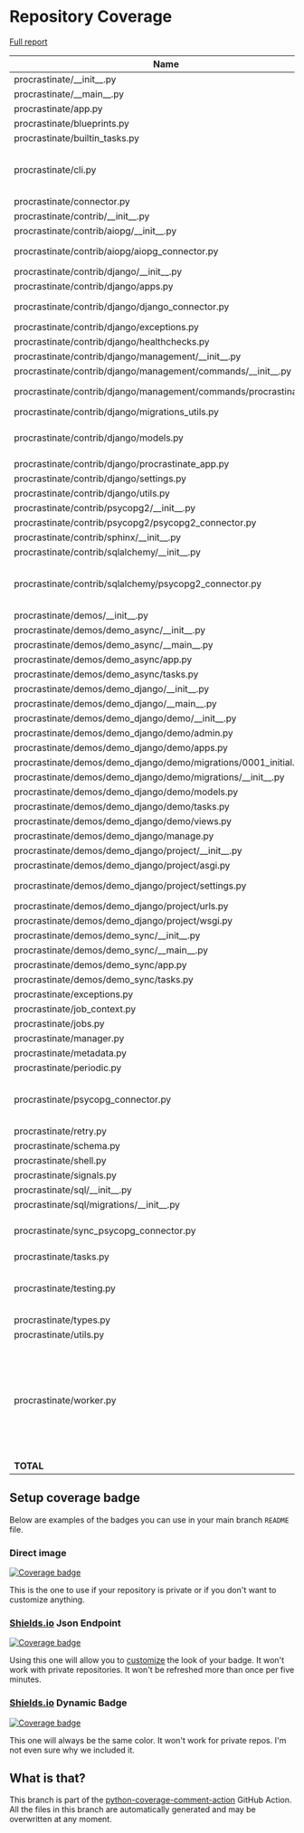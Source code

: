 # Repository Coverage

[Full report](https://htmlpreview.github.io/?https://github.com/procrastinate-org/procrastinate/blob/python-coverage-comment-action-data/htmlcov/index.html)

| Name                                                              |    Stmts |     Miss |   Branch |   BrPart |   Cover |   Missing |
|------------------------------------------------------------------ | -------: | -------: | -------: | -------: | ------: | --------: |
| procrastinate/\_\_init\_\_.py                                     |       19 |        0 |        0 |        0 |    100% |           |
| procrastinate/\_\_main\_\_.py                                     |        6 |        0 |        2 |        0 |    100% |           |
| procrastinate/app.py                                              |      104 |        0 |        2 |        0 |    100% |           |
| procrastinate/blueprints.py                                       |       68 |        0 |       14 |        0 |    100% |           |
| procrastinate/builtin\_tasks.py                                   |        6 |        0 |        0 |        0 |    100% |           |
| procrastinate/cli.py                                              |      223 |        4 |       34 |        3 |     97% |50, 137, 141, 679 |
| procrastinate/connector.py                                        |       43 |        0 |        0 |        0 |    100% |           |
| procrastinate/contrib/\_\_init\_\_.py                             |        0 |        0 |        0 |        0 |    100% |           |
| procrastinate/contrib/aiopg/\_\_init\_\_.py                       |        3 |        0 |        0 |        0 |    100% |           |
| procrastinate/contrib/aiopg/aiopg\_connector.py                   |      167 |        2 |       40 |        1 |     99% |   215-216 |
| procrastinate/contrib/django/\_\_init\_\_.py                      |        4 |        0 |        0 |        0 |    100% |           |
| procrastinate/contrib/django/apps.py                              |       29 |        1 |        6 |        0 |     97% |        24 |
| procrastinate/contrib/django/django\_connector.py                 |       92 |        4 |       18 |        1 |     95% | 27-30, 38 |
| procrastinate/contrib/django/exceptions.py                        |        6 |        0 |        0 |        0 |    100% |           |
| procrastinate/contrib/django/healthchecks.py                      |       32 |        0 |        2 |        0 |    100% |           |
| procrastinate/contrib/django/management/\_\_init\_\_.py           |        0 |        0 |        0 |        0 |    100% |           |
| procrastinate/contrib/django/management/commands/\_\_init\_\_.py  |        0 |        0 |        0 |        0 |    100% |           |
| procrastinate/contrib/django/management/commands/procrastinate.py |       23 |        1 |        4 |        2 |     89% |29, 34->38 |
| procrastinate/contrib/django/migrations\_utils.py                 |       11 |        0 |        0 |        0 |    100% |           |
| procrastinate/contrib/django/models.py                            |       79 |        4 |        6 |        1 |     94% |33, 74, 124, 152 |
| procrastinate/contrib/django/procrastinate\_app.py                |       21 |        1 |        2 |        0 |     96% |        58 |
| procrastinate/contrib/django/settings.py                          |       18 |        0 |        0 |        0 |    100% |           |
| procrastinate/contrib/django/utils.py                             |       16 |        0 |        0 |        0 |    100% |           |
| procrastinate/contrib/psycopg2/\_\_init\_\_.py                    |        3 |        0 |        0 |        0 |    100% |           |
| procrastinate/contrib/psycopg2/psycopg2\_connector.py             |      120 |        0 |       16 |        1 |     99% |    30->37 |
| procrastinate/contrib/sphinx/\_\_init\_\_.py                      |       16 |        0 |        0 |        0 |    100% |           |
| procrastinate/contrib/sqlalchemy/\_\_init\_\_.py                  |        3 |        0 |        0 |        0 |    100% |           |
| procrastinate/contrib/sqlalchemy/psycopg2\_connector.py           |       99 |        5 |       18 |        2 |     94% |40-41, 123, 153, 155 |
| procrastinate/demos/\_\_init\_\_.py                               |        0 |        0 |        0 |        0 |    100% |           |
| procrastinate/demos/demo\_async/\_\_init\_\_.py                   |        0 |        0 |        0 |        0 |    100% |           |
| procrastinate/demos/demo\_async/\_\_main\_\_.py                   |       30 |       30 |        6 |        0 |      0% |      1-40 |
| procrastinate/demos/demo\_async/app.py                            |        3 |        0 |        0 |        0 |    100% |           |
| procrastinate/demos/demo\_async/tasks.py                          |        8 |        2 |        0 |        0 |     75% |     9, 15 |
| procrastinate/demos/demo\_django/\_\_init\_\_.py                  |        0 |        0 |        0 |        0 |    100% |           |
| procrastinate/demos/demo\_django/\_\_main\_\_.py                  |        4 |        4 |        2 |        0 |      0% |       1-6 |
| procrastinate/demos/demo\_django/demo/\_\_init\_\_.py             |        0 |        0 |        0 |        0 |    100% |           |
| procrastinate/demos/demo\_django/demo/admin.py                    |        4 |        4 |        0 |        0 |      0% |       1-7 |
| procrastinate/demos/demo\_django/demo/apps.py                     |        4 |        4 |        0 |        0 |      0% |       1-7 |
| procrastinate/demos/demo\_django/demo/migrations/0001\_initial.py |        6 |        6 |        0 |        0 |      0% |      2-12 |
| procrastinate/demos/demo\_django/demo/migrations/\_\_init\_\_.py  |        0 |        0 |        0 |        0 |    100% |           |
| procrastinate/demos/demo\_django/demo/models.py                   |        8 |        8 |        0 |        0 |      0% |      1-12 |
| procrastinate/demos/demo\_django/demo/tasks.py                    |       18 |       18 |        0 |        0 |      0% |      1-34 |
| procrastinate/demos/demo\_django/demo/views.py                    |       13 |       13 |        0 |        0 |      0% |      1-20 |
| procrastinate/demos/demo\_django/manage.py                        |       12 |       12 |        2 |        0 |      0% |      4-27 |
| procrastinate/demos/demo\_django/project/\_\_init\_\_.py          |        0 |        0 |        0 |        0 |    100% |           |
| procrastinate/demos/demo\_django/project/asgi.py                  |        5 |        5 |        0 |        0 |      0% |     10-20 |
| procrastinate/demos/demo\_django/project/settings.py              |       30 |       30 |        4 |        0 |      0% |    13-181 |
| procrastinate/demos/demo\_django/project/urls.py                  |        6 |        6 |        0 |        0 |      0% |     18-26 |
| procrastinate/demos/demo\_django/project/wsgi.py                  |        5 |        5 |        0 |        0 |      0% |     10-20 |
| procrastinate/demos/demo\_sync/\_\_init\_\_.py                    |        0 |        0 |        0 |        0 |    100% |           |
| procrastinate/demos/demo\_sync/\_\_main\_\_.py                    |       27 |       27 |        6 |        0 |      0% |      1-35 |
| procrastinate/demos/demo\_sync/app.py                             |        3 |        3 |        0 |        0 |      0% |       1-5 |
| procrastinate/demos/demo\_sync/tasks.py                           |        8 |        8 |        0 |        0 |      0% |      1-13 |
| procrastinate/exceptions.py                                       |       32 |        0 |        2 |        0 |    100% |           |
| procrastinate/job\_context.py                                     |       43 |        1 |        2 |        0 |     98% |        84 |
| procrastinate/jobs.py                                             |      114 |        0 |        8 |        0 |    100% |           |
| procrastinate/manager.py                                          |      149 |        0 |       24 |        0 |    100% |           |
| procrastinate/metadata.py                                         |        6 |        0 |        0 |        0 |    100% |           |
| procrastinate/periodic.py                                         |      105 |        0 |       20 |        0 |    100% |           |
| procrastinate/psycopg\_connector.py                               |      117 |        5 |       32 |        3 |     95% |135-137, 219, 291 |
| procrastinate/retry.py                                            |       66 |        0 |       18 |        1 |     99% |    77->80 |
| procrastinate/schema.py                                           |       25 |        0 |        0 |        0 |    100% |           |
| procrastinate/shell.py                                            |       61 |        3 |       12 |        0 |     96% |     45-47 |
| procrastinate/signals.py                                          |       49 |        3 |       10 |        1 |     93% |     30-35 |
| procrastinate/sql/\_\_init\_\_.py                                 |       21 |        0 |        0 |        0 |    100% |           |
| procrastinate/sql/migrations/\_\_init\_\_.py                      |        0 |        0 |        0 |        0 |    100% |           |
| procrastinate/sync\_psycopg\_connector.py                         |       98 |        2 |       22 |        3 |     96% |33->40, 162, 187 |
| procrastinate/tasks.py                                            |       75 |        0 |        8 |        0 |    100% |           |
| procrastinate/testing.py                                          |      225 |        7 |       60 |        2 |     96% |251-260, 474->473 |
| procrastinate/types.py                                            |       22 |        0 |        0 |        0 |    100% |           |
| procrastinate/utils.py                                            |      165 |        0 |       36 |        0 |    100% |           |
| procrastinate/worker.py                                           |      253 |        7 |       72 |        6 |     96% |72, 86, 196->199, 406->exit, 427-428, 432-433, 466 |
|                                                         **TOTAL** | **3031** |  **235** |  **510** |   **27** | **92%** |           |


## Setup coverage badge

Below are examples of the badges you can use in your main branch `README` file.

### Direct image

[![Coverage badge](https://raw.githubusercontent.com/procrastinate-org/procrastinate/python-coverage-comment-action-data/badge.svg)](https://htmlpreview.github.io/?https://github.com/procrastinate-org/procrastinate/blob/python-coverage-comment-action-data/htmlcov/index.html)

This is the one to use if your repository is private or if you don't want to customize anything.

### [Shields.io](https://shields.io) Json Endpoint

[![Coverage badge](https://img.shields.io/endpoint?url=https://raw.githubusercontent.com/procrastinate-org/procrastinate/python-coverage-comment-action-data/endpoint.json)](https://htmlpreview.github.io/?https://github.com/procrastinate-org/procrastinate/blob/python-coverage-comment-action-data/htmlcov/index.html)

Using this one will allow you to [customize](https://shields.io/endpoint) the look of your badge.
It won't work with private repositories. It won't be refreshed more than once per five minutes.

### [Shields.io](https://shields.io) Dynamic Badge

[![Coverage badge](https://img.shields.io/badge/dynamic/json?color=brightgreen&label=coverage&query=%24.message&url=https%3A%2F%2Fraw.githubusercontent.com%2Fprocrastinate-org%2Fprocrastinate%2Fpython-coverage-comment-action-data%2Fendpoint.json)](https://htmlpreview.github.io/?https://github.com/procrastinate-org/procrastinate/blob/python-coverage-comment-action-data/htmlcov/index.html)

This one will always be the same color. It won't work for private repos. I'm not even sure why we included it.

## What is that?

This branch is part of the
[python-coverage-comment-action](https://github.com/marketplace/actions/python-coverage-comment)
GitHub Action. All the files in this branch are automatically generated and may be
overwritten at any moment.